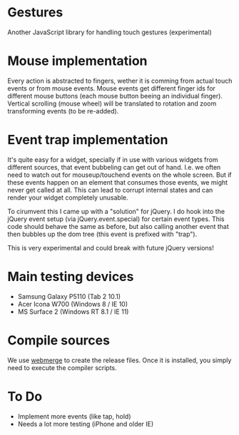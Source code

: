 Gestures
========

Another JavaScript library for handling touch gestures (experimental)

Mouse implementation
====================

Every action is abstracted to fingers, wether it is comming from
actual touch events or from mouse events. Mouse events get different
finger ids for different mouse buttons (each mouse button beeing an
individual finger). Vertical scrolling (mouse wheel) will be translated
to rotation and zoom transforming events (to be re-added).

Event trap implementation
=========================

It's quite easy for a widget, specially if in use with various widgets from
different sources, that event bubbeling can get out of hand. I.e. we often need
to watch out for mouseup/touchend events on the whole screen. But if these
events happen on an element that consumes those events, we might never get
called at all. This can lead to corrupt internal states and can render your
widget completely unusable.

To cirumvent this I came up with a "solution" for jQuery. I do hook into
the jQuery event setup (via jQuery.event.special) for certain event types.
This code should behave the same as before, but also calling another event
that then bubbles up the dom tree (this event is prefixed with "trap").

This is very experimental and could break with future jQuery versions!

Main testing devices
====================

- Samsung Galaxy P5110 (Tab 2 10.1)
- Acer Icona W700 (Windows 8 / IE 10)
- MS Surface 2 (Windows RT 8.1 / IE 11)

Compile sources
===============

We use [webmerge](https://github.com/mgreter/webmerge) to create the release
files. Once it is installed, you simply need to execute the compiler scripts.

To Do
=====

- Implement more events (like tap, hold)
- Needs a lot more testing (iPhone and older IE)

